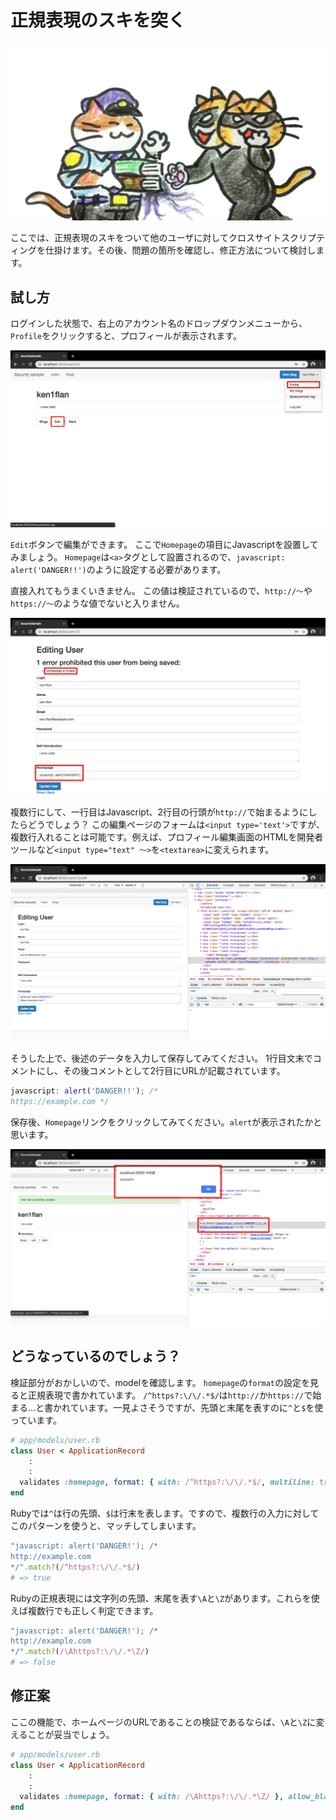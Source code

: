 # 正規表現のスキを突く

![はい、問題ないですよー。あざます！（やっぱし上しか見てねーな、くひひ。）](../images/1_08_regexp/where_are_your_eyes.png)

ここでは、正規表現のスキをついて他のユーザに対してクロスサイトスクリプティングを仕掛けます。その後、問題の箇所を確認し、修正方法について検討します。

## 試し方

ログインした状態で、右上のアカウント名のドロップダウンメニューから、`Profile`をクリックすると、プロフィールが表示されます。

![プロフィールへ](../images/1_08_regexp/profile.png)

`Edit`ボタンで編集ができます。
ここで`Homepage`の項目にJavascriptを設置してみましょう。
`Homepage`は`<a>`タグとして設置されるので、`javascript: alert('DANGER!!')`のように設定する必要があります。

直接入れてもうまくいきません。
この値は検証されているので、`http://〜`や`https://〜`のような値でないと入りません。

![プロフィール編集](../images/1_08_regexp/invalid_error.png)

複数行にして、一行目はJavascript、2行目の行頭が`http://`で始まるようにしたらどうでしょう？
この編集ページのフォームは`<input type='text'>`ですが、複数行入れることは可能です。例えば、プロフィール編集画面のHTMLを開発者ツールなど`<input type="text" 〜>`を`<textarea>`に変えられます。

![textからtextareaに](../images/1_08_regexp/text2textarea.png)

そうした上で、後述のデータを入力して保存してみてください。
1行目文末でコメントにし、その後コメントとして2行目にURLが記載されています。

```javascript
javascript: alert('DANGER!!'); /*
https://example.com */
```

保存後、`Homepage`リンクをクリックしてみてください。`alert`が表示されたかと思います。

![保存できたし、動いたし…](../images/1_08_regexp/it_works.png)

## どうなっているのでしょう？

検証部分がおかしいので、modelを確認します。
`homepage`の`format`の設定を見ると正規表現で書かれています。
`/^https?:\/\/.*$/`は`http://`か`https://`で始まる…と書かれています。一見よさそうですが、先頭と末尾を表すのに`^`と`$`を使っています。

```ruby
# app/models/user.rb
class User < ApplicationRecord
    :
    :
  validates :homepage, format: { with: /^https?:\/\/.*$/, multiline: true }, allow_blank: true
end
```

Rubyでは`^`は行の先頭、`$`は行末を表します。ですので、複数行の入力に対してこのパターンを使うと、マッチしてしまいます。

```ruby
"javascript: alert('DANGER!'); /*
http://example.com
*/".match?(/^https?:\/\/.*$/)
# => true
```

Rubyの正規表現には文字列の先頭、末尾を表す`\A`と`\Z`があります。これらを使えば複数行でも正しく判定できます。

```ruby
"javascript: alert('DANGER!'); /*
http://example.com
*/".match?(/\Ahttps?:\/\/.*\Z/)
# => false
```

## 修正案

ここの機能で、ホームページのURLであることの検証であるならば、`\A`と`\Z`に変えることが妥当でしょう。

```ruby
# app/models/user.rb
class User < ApplicationRecord
    :
    :
  validates :homepage, format: { with: /\Ahttps?:\/\/.*\Z/ }, allow_blank: true
end
```

